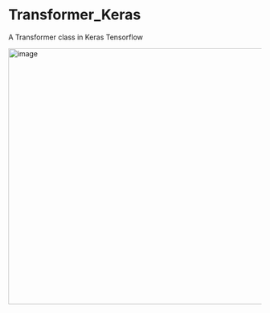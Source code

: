 # Transformer_Keras
A Transformer class in Keras Tensorflow

<img width="509" alt="image" src="https://user-images.githubusercontent.com/20149275/221097303-db3f6bcb-07e5-489b-9e1c-580bc2813ebb.png">
